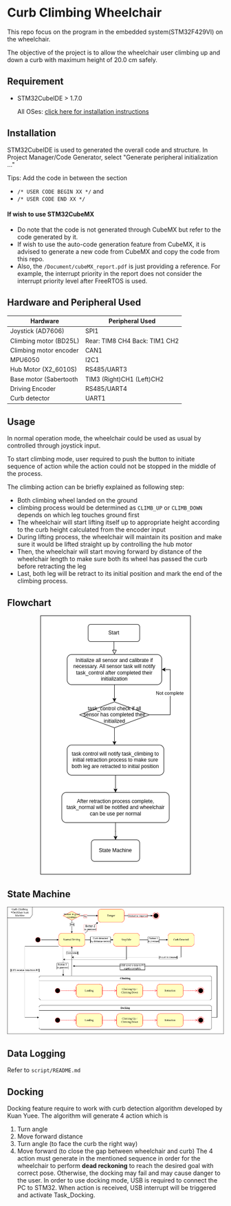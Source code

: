 # Curb Climbing Wheelchair

This repo focus on the program  in the embedded system(STM32F429VI) on the wheelchair.

The objective of the project is to allow the wheelchair user climbing up and down a curb with maximum height of 20.0 cm safely.

## Requirement
- STM32CubeIDE > 1.7.0
  
  All OSes: [click here for installation instructions](https://www.st.com/en/development-tools/stm32cubeide.html)


## Installation
STM32CubeIDE is used to generated the overall code and structure.
In Project Manager/Code Generator, select "Generate peripheral initialization ..."

Tips: Add the code in between the section 
- `/* USER CODE BEGIN XX */` and 
- `/* USER CODE END XX */`

#### If wish to use STM32CubeMX
- Do note that the code is not generated through CubeMX but refer to the code generated by it.
- If wish to use the auto-code generation feature from CubeMX, it is advised to generate a new code from CubeMX and copy the code from this repo. 
- Also, the `/Document/cubeMX_report.pdf` is just providing a reference. For example, the interrupt priority in the report does not consider the interrupt priority level after FreeRTOS is used. 

## Hardware and Peripheral Used
| Hardware | Peripheral Used |
| --- | ----------- |
| Joystick (AD7606) | SPI1 | 
| Climbing motor (BD25L) | Rear: TIM8 CH4  Back: TIM1 CH2 |
| Climbing motor encoder | CAN1| 
| MPU6050 | I2C1 | 
| Hub Motor (X2_6010S) | RS485/UART3 | 
| Base motor (Sabertooth | TIM3 (Right)CH1  (Left)CH2| 
| Driving Encoder | RS485/UART4 |
| Curb detector          | UART1 |

## Usage
In normal operation mode, the wheelchair could be used as usual by controlled through joystick input.

To start climbing mode, user required to push the button to initiate sequence of action while the action could not be stopped in the middle of the process.

The climbing action can be briefly explained as following step:
- Both climbing wheel landed on the ground
-   climbing process would be determined as `CLIMB_UP` or `CLIMB_DOWN` depends on which leg touches ground first
- The wheelchair will start lifting itself up to appropriate height according to the curb height calculated from the encoder input
- During lifting process, the wheelchair will maintain its position and make sure it would be lifted straight up by controlling the hub motor
- Then, the wheelchair will start moving forward by distance of the wheelchair length to make sure both its wheel has passed the curb before retracting the leg
- Last, both leg will be retract to its initial position and mark the end of the climbing process.

## Flowchart
<p align="center">
  <img src="/image/Flowchart.png">
</p>

## State Machine
<p align="center">
  <img src="/image/StateMachine-WithDocking.drawio.png">
</p>

## Data Logging
Refer to `script/README.md`

## Docking
Docking feature require to work with curb detection algorithm developed by Kuan Yuee. The algorithm will generate 4 action which is
1. Turn angle
2. Move forward distance
3. Turn angle (to face the curb the right way)
4. Move forward (to close the gap between wheelchair and curb) 
The 4 action must generate in the mentioned sequence in order for the wheelchair to perform **dead reckoning** to reach the desired goal with correct pose. Otherwise, the docking may fail and may cause danger to the user.
In order to use docking mode, USB is required to connect the PC to STM32.
When action is received, USB interrupt will be triggered and activate Task_Docking.
